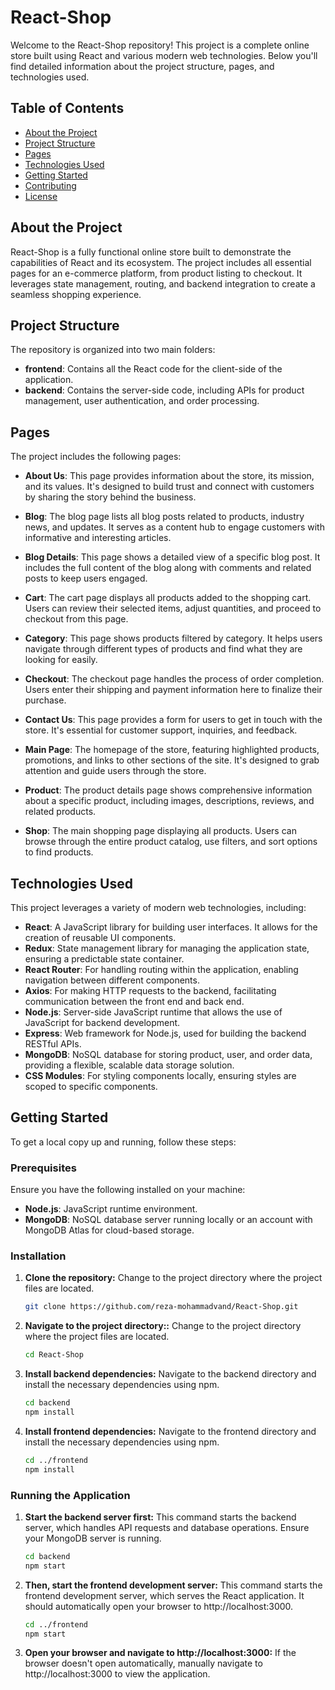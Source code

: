 # React-Shop

Welcome to the React-Shop repository! This project is a complete online store built using React and various modern web technologies. Below you'll find detailed information about the project structure, pages, and technologies used.

## Table of Contents

- [About the Project](#about-the-project)
- [Project Structure](#project-structure)
- [Pages](#pages)
- [Technologies Used](#technologies-used)
- [Getting Started](#getting-started)
- [Contributing](#contributing)
- [License](#license)

## About the Project

React-Shop is a fully functional online store built to demonstrate the capabilities of React and its ecosystem. The project includes all essential pages for an e-commerce platform, from product listing to checkout. It leverages state management, routing, and backend integration to create a seamless shopping experience.

## Project Structure

The repository is organized into two main folders:

- **frontend**: Contains all the React code for the client-side of the application.
- **backend**: Contains the server-side code, including APIs for product management, user authentication, and order processing.

## Pages

The project includes the following pages:

- **About Us**: This page provides information about the store, its mission, and its values. It's designed to build trust and connect with customers by sharing the story behind the business.
  
- **Blog**: The blog page lists all blog posts related to products, industry news, and updates. It serves as a content hub to engage customers with informative and interesting articles.
  
- **Blog Details**: This page shows a detailed view of a specific blog post. It includes the full content of the blog along with comments and related posts to keep users engaged.
  
- **Cart**: The cart page displays all products added to the shopping cart. Users can review their selected items, adjust quantities, and proceed to checkout from this page.
  
- **Category**: This page shows products filtered by category. It helps users navigate through different types of products and find what they are looking for easily.
  
- **Checkout**: The checkout page handles the process of order completion. Users enter their shipping and payment information here to finalize their purchase.
  
- **Contact Us**: This page provides a form for users to get in touch with the store. It's essential for customer support, inquiries, and feedback.
  
- **Main Page**: The homepage of the store, featuring highlighted products, promotions, and links to other sections of the site. It's designed to grab attention and guide users through the store.
  
- **Product**: The product details page shows comprehensive information about a specific product, including images, descriptions, reviews, and related products.
  
- **Shop**: The main shopping page displaying all products. Users can browse through the entire product catalog, use filters, and sort options to find products.

## Technologies Used

This project leverages a variety of modern web technologies, including:

- **React**: A JavaScript library for building user interfaces. It allows for the creation of reusable UI components.
- **Redux**: State management library for managing the application state, ensuring a predictable state container.
- **React Router**: For handling routing within the application, enabling navigation between different components.
- **Axios**: For making HTTP requests to the backend, facilitating communication between the front end and back end.
- **Node.js**: Server-side JavaScript runtime that allows the use of JavaScript for backend development.
- **Express**: Web framework for Node.js, used for building the backend RESTful APIs.
- **MongoDB**: NoSQL database for storing product, user, and order data, providing a flexible, scalable data storage solution.
- **CSS Modules**: For styling components locally, ensuring styles are scoped to specific components.

## Getting Started

To get a local copy up and running, follow these steps:

### Prerequisites

Ensure you have the following installed on your machine:

- **Node.js**: JavaScript runtime environment.
- **MongoDB**: NoSQL database server running locally or an account with MongoDB Atlas for cloud-based storage.

### Installation

1. **Clone the repository:** Change to the project directory where the project files are located.

   ```sh
   git clone https://github.com/reza-mohammadvand/React-Shop.git

2. **Navigate to the project directory::** Change to the project directory where the project files are located.

   ```sh
   cd React-Shop

3. **Install backend dependencies:** Navigate to the backend directory and install the necessary dependencies using npm.

   ```sh
   cd backend
   npm install

4. **Install frontend dependencies:** Navigate to the frontend directory and install the necessary dependencies using npm.

   ```sh
   cd ../frontend
   npm install

### Running the Application

1. **Start the backend server first:** This command starts the backend server, which handles API requests and database operations. Ensure your MongoDB server is running.

   ```sh
   cd backend
   npm start

2. **Then, start the frontend development server:** This command starts the frontend development server, which serves the React application. It should automatically open your browser to http://localhost:3000.

   ```sh
   cd ../frontend
   npm start

3. **Open your browser and navigate to http://localhost:3000:** If the browser doesn't open automatically, manually navigate to http://localhost:3000 to view the application.
